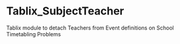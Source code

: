 Tablix_SubjectTeacher
=====================

Tablix module to detach Teachers from Event definitions on School Timetabling Problems
